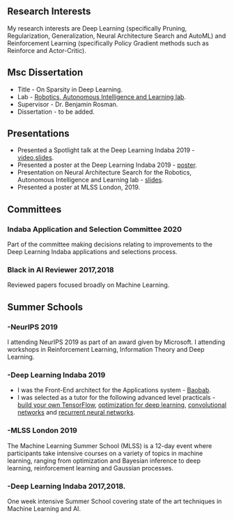 ## Research Interests
My research interests are Deep Learning (specifically Pruning, Regularization, Generalization, Neural Architecture Search and AutoML) and Reinforcement Learning (specifically Policy Gradient methods such as Reinforce and Actor-Critic). 

## Msc Dissertation
- Title - On Sparsity in Deep Learning.
- Lab - [Robotics, Autonomous Intelligence and Learning lab](http://www.raillab.org/people). 
- Supervisor - Dr. Benjamin Rosman. 
- Dissertation - to be added. 

## Presentations
- Presented a Spotlight talk at the Deep Learning Indaba 2019 - [video](https://www.youtube.com/watch?v=r36FyLukrAg),[slides](https://www.kaleabtessera.com/indaba_2019_presentation.pdf).  
- Presented a poster at the Deep Learning Indaba 2019 - [poster](https://www.kaleabtessera.com/indaba_2019_poster.pdf).
- Presentation on Neural Architecture Search for the Robotics, Autonomous Intelligence and Learning lab - [slides](https://www.kaleabtessera.com/rail_2019_nas.pdf).
- Presented a poster at MLSS London, 2019.

## Committees
### Indaba Application and Selection Committee 2020
Part of the committee making decisions relating to improvements to the Deep Learning Indaba applications and selections process. 
### Black in AI Reviewer 2017,2018
Reviewed papers focused broadly on Machine Learning.


## Summer Schools
### -NeurIPS 2019
I attending NeurIPS 2019 as part of an award given by Microsoft. I attending workshops in Reinforcement Learning, Information Theory and Deep Learning. 
### -Deep Learning Indaba 2019
- I was the Front-End architect for the Applications system -  [Baobab](https://github.com/deep-learning-indaba/Baobab).
- I was selected as a tutor for the following advanced level practicals - [build your own TensorFlow](https://colab.research.google.com/drive/14GeXkFd5pQKKNIJ7BMswP0ihlYg5nIbS#forceEdit=true&offline=true&sandboxMode=true), [optimization for deep learning](https://colab.research.google.com/drive/1Dn6nqhbhFnwdNtTHtHMCe-KRXKOTyp_G#forceEdit=true&offline=true&sandboxMode=true), [convolutional networks](https://colab.research.google.com/drive/1GhO1DN8J1lmgIgV1zuKKMWd6m0SCUC5m#forceEdit=true&offline=true&sandboxMode=true) and [recurrent neural networks](https://colab.research.google.com/drive/18r3RipZvESHPE-XM1Y8w9iIsJ8JXPK8s#forceEdit=true&offline=true&sandboxMode=true).

### -MLSS London 2019 
The Machine Learning Summer School (MLSS) is a 12-day event where participants take intensive courses on a variety of topics in machine learning, ranging from optimization and Bayesian inference to deep learning, reinforcement learning and Gaussian processes.
### -Deep Learning Indaba 2017,2018. 
One week intensive Summer School covering state of the art techniques in Machine Learning and AI. 
